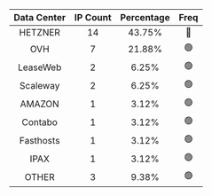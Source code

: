 | Data Center | IP Count | Percentage | Freq |
|:------------:|:--------:|:-----------:|:-----:|
| HETZNER | 14 | 43.75% | 🔴 |
| OVH | 7 | 21.88% | 🟢 |
| LeaseWeb | 2 | 6.25% | 🟢 |
| Scaleway | 2 | 6.25% | 🟢 |
| AMAZON | 1 | 3.12% | 🟢 |
| Contabo | 1 | 3.12% | 🟢 |
| Fasthosts | 1 | 3.12% | 🟢 |
| IPAX | 1 | 3.12% | 🟢 |
| OTHER | 3 | 9.38% | 🟢 |